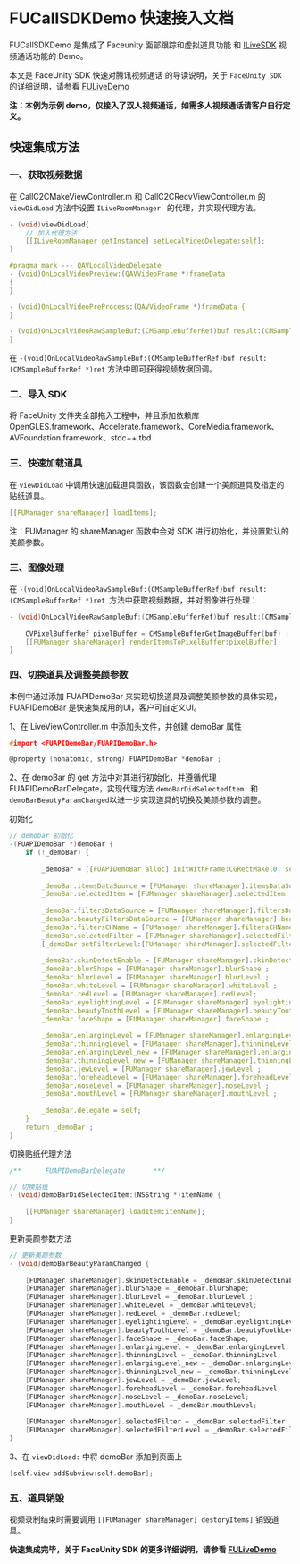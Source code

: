 # FUCallSDKDemo 快速接入文档

FUCallSDKDemo 是集成了 Faceunity 面部跟踪和虚拟道具功能 和 [ILiveSDK](https://github.com/zhaoyang21cn/CallSDK_iOS_Demo)  视频通话功能的 Demo。

本文是 FaceUnity SDK 快速对腾讯视频通话 的导读说明，关于 `FaceUnity SDK` 的详细说明，请参看 [FULiveDemo](https://github.com/Faceunity/FULiveDemo/tree/dev)

**注：本例为示例 demo，仅接入了双人视频通话，如需多人视频通话请客户自行定义。**

## 快速集成方法

### 一、获取视频数据

在 CallC2CMakeViewController.m 和 CallC2CRecvViewController.m 的 `viewDidLoad` 方法中设置 `ILiveRoomManager ` 的代理，并实现代理方法。

```C
- (void)viewDidLoad{
    // 加入代理方法
    [[ILiveRoomManager getInstance] setLocalVideoDelegate:self];
}

#pragma mark --- QAVLocalVideoDelegate
- (void)OnLocalVideoPreview:(QAVVideoFrame *)frameData
{
}

- (void)OnLocalVideoPreProcess:(QAVVideoFrame *)frameData {
}

- (void)OnLocalVideoRawSampleBuf:(CMSampleBufferRef)buf result:(CMSampleBufferRef *)ret {
}
```



在 `-(void)OnLocalVideoRawSampleBuf:(CMSampleBufferRef)buf result:(CMSampleBufferRef *)ret` 方法中即可获得视频数据回调。

### 二、导入 SDK

将 FaceUnity 文件夹全部拖入工程中，并且添加依赖库 OpenGLES.framework、Accelerate.framework、CoreMedia.framework、AVFoundation.framework、stdc++.tbd

### 三、快速加载道具

在 `viewDidLoad` 中调用快速加载道具函数，该函数会创建一个美颜道具及指定的贴纸道具。

```c
[[FUManager shareManager] loadItems];
```

注：FUManager 的 shareManager 函数中会对 SDK 进行初始化，并设置默认的美颜参数。

### 三、图像处理

在  `-(void)OnLocalVideoRawSampleBuf:(CMSampleBufferRef)buf result:(CMSampleBufferRef *)ret `方法中获取视频数据，并对图像进行处理：

```c
- (void)OnLocalVideoRawSampleBuf:(CMSampleBufferRef)buf result:(CMSampleBufferRef *)ret {
    
    CVPixelBufferRef pixelBuffer = CMSampleBufferGetImageBuffer(buf) ;
    [[FUManager shareManager] renderItemsToPixelBuffer:pixelBuffer];
}
```

### 四、切换道具及调整美颜参数

本例中通过添加 FUAPIDemoBar 来实现切换道具及调整美颜参数的具体实现，FUAPIDemoBar 是快速集成用的UI，客户可自定义UI。

1、在 LiveViewController.m 中添加头文件，并创建 demoBar 属性

```C
#import <FUAPIDemoBar/FUAPIDemoBar.h>

@property (nonatomic, strong) FUAPIDemoBar *demoBar ;
```

2、在 demoBar 的 get 方法中对其进行初始化，并遵循代理  FUAPIDemoBarDelegate，实现代理方法 `demoBarDidSelectedItem:` 和 `demoBarBeautyParamChanged`以进一步实现道具的切换及美颜参数的调整。

初始化

```C
// demobar 初始化
-(FUAPIDemoBar *)demoBar {
    if (!_demoBar) {
        
        _demoBar = [[FUAPIDemoBar alloc] initWithFrame:CGRectMake(0, self.view.frame.size.height - 164 - 44, self.view.frame.size.width, 164)];
        
        _demoBar.itemsDataSource = [FUManager shareManager].itemsDataSource;
        _demoBar.selectedItem = [FUManager shareManager].selectedItem ;
        
        _demoBar.filtersDataSource = [FUManager shareManager].filtersDataSource ;
        _demoBar.beautyFiltersDataSource = [FUManager shareManager].beautyFiltersDataSource ;
        _demoBar.filtersCHName = [FUManager shareManager].filtersCHName ;
        _demoBar.selectedFilter = [FUManager shareManager].selectedFilter ;
        [_demoBar setFilterLevel:[FUManager shareManager].selectedFilterLevel forFilter:[FUManager shareManager].selectedFilter] ;
        
        _demoBar.skinDetectEnable = [FUManager shareManager].skinDetectEnable;
        _demoBar.blurShape = [FUManager shareManager].blurShape ;
        _demoBar.blurLevel = [FUManager shareManager].blurLevel ;
        _demoBar.whiteLevel = [FUManager shareManager].whiteLevel ;
        _demoBar.redLevel = [FUManager shareManager].redLevel;
        _demoBar.eyelightingLevel = [FUManager shareManager].eyelightingLevel ;
        _demoBar.beautyToothLevel = [FUManager shareManager].beautyToothLevel ;
        _demoBar.faceShape = [FUManager shareManager].faceShape ;
        
        _demoBar.enlargingLevel = [FUManager shareManager].enlargingLevel ;
        _demoBar.thinningLevel = [FUManager shareManager].thinningLevel ;
        _demoBar.enlargingLevel_new = [FUManager shareManager].enlargingLevel ;
        _demoBar.thinningLevel_new = [FUManager shareManager].thinningLevel ;
        _demoBar.jewLevel = [FUManager shareManager].jewLevel ;
        _demoBar.foreheadLevel = [FUManager shareManager].foreheadLevel ;
        _demoBar.noseLevel = [FUManager shareManager].noseLevel ;
        _demoBar.mouthLevel = [FUManager shareManager].mouthLevel ;
        
        _demoBar.delegate = self;
    }
    return _demoBar ;
}
```

切换贴纸代理方法

```C
/**      FUAPIDemoBarDelegate       **/

// 切换贴纸
- (void)demoBarDidSelectedItem:(NSString *)itemName {
    
    [[FUManager shareManager] loadItem:itemName];
}
```

更新美颜参数方法

```C
// 更新美颜参数
- (void)demoBarBeautyParamChanged {
    
    [FUManager shareManager].skinDetectEnable = _demoBar.skinDetectEnable;
    [FUManager shareManager].blurShape = _demoBar.blurShape;
    [FUManager shareManager].blurLevel = _demoBar.blurLevel ;
    [FUManager shareManager].whiteLevel = _demoBar.whiteLevel;
    [FUManager shareManager].redLevel = _demoBar.redLevel;
    [FUManager shareManager].eyelightingLevel = _demoBar.eyelightingLevel;
    [FUManager shareManager].beautyToothLevel = _demoBar.beautyToothLevel;
    [FUManager shareManager].faceShape = _demoBar.faceShape;
    [FUManager shareManager].enlargingLevel = _demoBar.enlargingLevel;
    [FUManager shareManager].thinningLevel = _demoBar.thinningLevel;
    [FUManager shareManager].enlargingLevel_new = _demoBar.enlargingLevel_new;
    [FUManager shareManager].thinningLevel_new = _demoBar.thinningLevel_new;
    [FUManager shareManager].jewLevel = _demoBar.jewLevel;
    [FUManager shareManager].foreheadLevel = _demoBar.foreheadLevel;
    [FUManager shareManager].noseLevel = _demoBar.noseLevel;
    [FUManager shareManager].mouthLevel = _demoBar.mouthLevel;
    
    [FUManager shareManager].selectedFilter = _demoBar.selectedFilter ;
    [FUManager shareManager].selectedFilterLevel = _demoBar.selectedFilterLevel;
}
```

3、在 `viewDidLoad:` 中将 demoBar 添加到页面上

```C
[self.view addSubview:self.demoBar];
```



### **五**、道具销毁

视频录制结束时需要调用 `[[FUManager shareManager] destoryItems]`  销毁道具。

**快速集成完毕，关于 FaceUnity SDK 的更多详细说明，请参看 [FULiveDemo](https://github.com/Faceunity/FULiveDemo/tree/dev)**